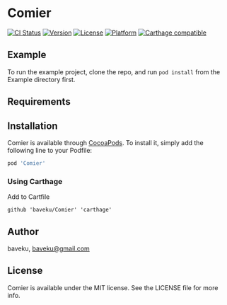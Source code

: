 # Comier

[![CI Status](https://img.shields.io/travis/baveku/Comier.svg?style=flat)](https://travis-ci.org/baveku/Comier)
[![Version](https://img.shields.io/cocoapods/v/Comier.svg?style=flat)](https://cocoapods.org/pods/Comier)
[![License](https://img.shields.io/cocoapods/l/Comier.svg?style=flat)](https://cocoapods.org/pods/Comier)
[![Platform](https://img.shields.io/cocoapods/p/Comier.svg?style=flat)](https://cocoapods.org/pods/Comier)
[![Carthage compatible](https://img.shields.io/badge/Carthage-compatible-4BC51D.svg?style=flat)](https://github.com/Carthage/Carthage)

## Example

To run the example project, clone the repo, and run `pod install` from the Example directory first.

## Requirements

## Installation

Comier is available through [CocoaPods](https://cocoapods.org). To install
it, simply add the following line to your Podfile:

```ruby
pod 'Comier'
```

### Using Carthage
Add to Cartfile
```
github 'baveku/Comier' 'carthage'
```
## Author

baveku, baveku@gmail.com

## License

Comier is available under the MIT license. See the LICENSE file for more info.
